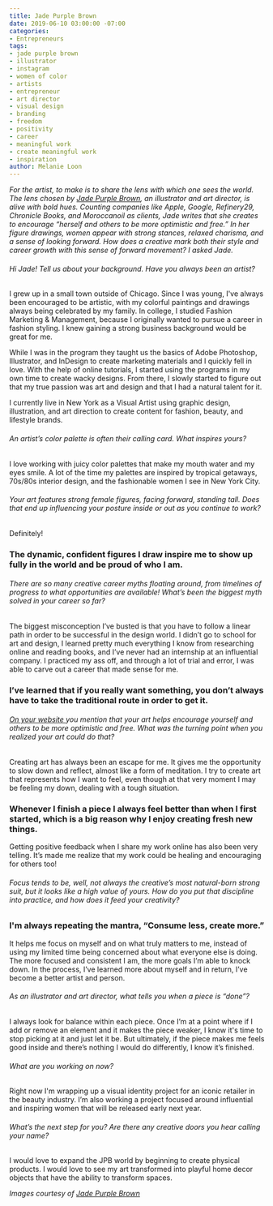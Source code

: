 ```yaml
---
title: Jade Purple Brown
date: 2019-06-10 03:00:00 -07:00
categories:
- Entrepreneurs
tags:
- jade purple brown
- illustrator
- instagram
- women of color
- artists
- entrepreneur
- art director
- visual design
- branding
- freedom
- positivity
- career
- meaningful work
- create meaningful work
- inspiration
author: Melanie Loon
---
```


_For the artist, to make is to share the lens with which one sees the world. The lens chosen by [Jade Purple Brown](http://www.jadepurplebrown.com/), an illustrator and art director, is alive with bold hues. Counting companies like Apple, Google, Refinery29, Chronicle Books, and Moroccanoil as clients, Jade writes that she creates to encourage “herself and others to be more optimistic and free.” In her figure drawings, women appear with strong stances, relaxed charisma, and a sense of looking forward. How does a creative mark both their style and career growth with this sense of forward movement? I asked Jade._

###### Hi Jade! Tell us about your background. Have you always been an artist?
 
I grew up in a small town outside of Chicago. Since I was young, I've always been encouraged to be artistic, with my colorful paintings and drawings always being celebrated by my family. In college, I studied Fashion Marketing & Management, because I originally wanted to pursue a career in fashion styling. I knew gaining a strong business background would be great for me. 
 
While I was in the program they taught us the basics of Adobe Photoshop, Illustrator, and InDesign to create marketing materials and I quickly fell in love. With the help of online tutorials, I started using the programs in my own time to create wacky designs. From there, I slowly started to figure out that my true passion was art and design and that I had a natural talent for it.
 
I currently live in New York as a Visual Artist using graphic design, illustration, and art direction to create content for fashion, beauty, and lifestyle brands.
 
###### An artist’s color palette is often their calling card. What inspires yours?
 
I love working with juicy color palettes that make my mouth water and my eyes smile. A lot of the time my palettes are inspired by tropical getaways, 70s/80s interior design, and the fashionable women I see in New York City.
 
###### Your art features strong female figures, facing forward, standing tall. Does that end up influencing your posture inside or out as you continue to work?
 
Definitely! 

### The dynamic, confident figures I draw inspire me to show up fully in the world and be proud of who I am.
 
###### There are so many creative career myths floating around, from  timelines of progress to what opportunities are available! What’s been the biggest myth solved in your career so far?
 
The biggest misconception I’ve busted is that you have to follow a linear path in order to be successful in the design world. I didn’t go to school for art and design, I learned pretty much everything I know from researching online and reading books, and I’ve never had an internship at an influential company. I practiced my ass off, and through a lot of trial and error, I was able to carve out a career that made sense for me. 

### I’ve learned that if you really want something, you don’t always have to take the traditional route in order to get it. 
 
###### [On your website ](http://www.jadepurplebrown.com/)you mention that your art helps encourage yourself and others to be more optimistic and free. What was the turning point when you realized your art could do that?
 
Creating art has always been an escape for me. It gives me the opportunity to slow down and reflect, almost like a form of meditation. I try to create art that represents how I want to feel, even though at that very moment I may be feeling my down, dealing with a tough situation. 

### Whenever I finish a piece I always feel better than when I first started, which is a big reason why I enjoy creating fresh new things. 

Getting positive feedback when I share my work online has also been very telling. It’s made me realize that my work could be healing and encouraging for others too!
 
###### Focus tends to be, well, not always the creative’s most natural-born strong suit, but it looks like a high value of yours. How do you put that discipline into practice, and how does it feed your creativity?
 
### I'm always repeating the mantra, “Consume less, create more.” 

It helps me focus on myself and on what truly matters to me, instead of using my limited time being concerned about what everyone else is doing. The more focused and consistent I am, the more goals I’m able to knock down. In the process, I’ve learned more about myself and in return, I’ve become a better artist and person. 
 
###### As an illustrator and art director, what tells you when a piece is “done”?
 
I always look for balance within each piece. Once I’m at a point where if I add or remove an element and it makes the piece weaker, I know it's time to stop picking at it and just let it be. But ultimately, if the piece makes me feels good inside and there’s nothing I would do differently, I know it’s finished.
 
###### What are you working on now?
 
Right now I'm wrapping up a visual identity project for an iconic retailer in the beauty industry. I’m also working a project focused around influential and inspiring women that will be released early next year. 
 
###### What’s the next step for you? Are there any creative doors you hear calling your name?
 
I would love to expand the JPB world by beginning to create physical products. I would love to see my art transformed into playful home decor objects that have the ability to transform spaces. 

_Images courtesy of [Jade Purple Brown](http://www.jadepurplebrown.com/)_